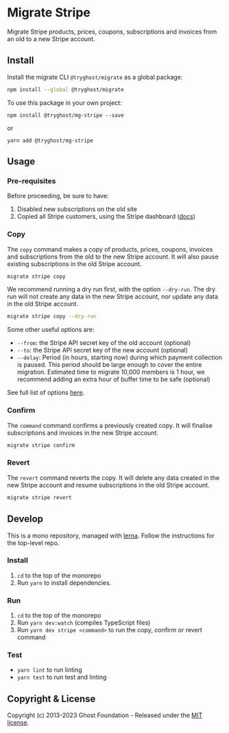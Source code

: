# Migrate Stripe

Migrate Stripe products, prices, coupons, subscriptions and invoices from an old to a new Stripe account.

## Install

Install the migrate CLI `@tryghost/migrate` as a global package:

```sh
npm install --global @tryghost/migrate
```

To use this package in your own project:

`npm install @tryghost/mg-stripe --save`

or

`yarn add @tryghost/mg-stripe`


## Usage

### Pre-requisites

Before proceeding, be sure to have:
1. Disabled new subscriptions on the old site
2. Copied all Stripe customers, using the Stripe dashboard ([docs](https://stripe.com/docs/payments/account/data-migrations/pan-copy-self-serve))

### Copy

The `copy` command makes a copy of products, prices, coupons, invoices and subscriptions from the old to the new Stripe account. It will also pause existing subscriptions in the old Stripe account.

```sh
migrate stripe copy
```

We recommend running a dry run first, with the option `--dry-run`. The dry run will not create any data in the new Stripe account, nor update any data in the old Stripe account.

```sh
migrate stripe copy --dry-run
```

Some other useful options are:
- `--from`: the Stripe API secret key of the old account (optional)
- `--to`: the Stripe API secret key of the new account (optional)
- `--delay`: Period (in hours, starting now) during which payment collection is paused. This period should be large enough to cover the entire migration. Estimated time to migrate 10,000 members is 1 hour, we recommend adding an extra hour of buffer time to be safe (optional)

See full list of options [here](https://github.com/TryGhost/migrate/blob/main/packages/mg-stripe/src/lib/Options.ts).

### Confirm

The `command` command confirms a previously created copy. It will finalise subscriptions and invoices in the new Stripe account.

```sh
migrate stripe confirm
```

### Revert

The `revert` command reverts the copy. It will delete any data created in the new Stripe account and resume subscriptions in the old Stripe account.

```sh
migrate stripe revert
```


## Develop

This is a mono repository, managed with [lerna](https://lerna.js.org).
Follow the instructions for the top-level repo.

### Install

1. `cd` to the top of the monorepo
2. Run `yarn` to install dependencies.


### Run

1. `cd` to the top of the monorepo
1. Run `yarn dev:watch` (compiles TypeScript files)
2. Run `yarn dev stripe <command>` to run the copy, confirm or revert command


### Test

- `yarn lint` to run linting
- `yarn test` to run test and linting


## Copyright & License

Copyright (c) 2013-2023 Ghost Foundation - Released under the [MIT license](LICENSE).
